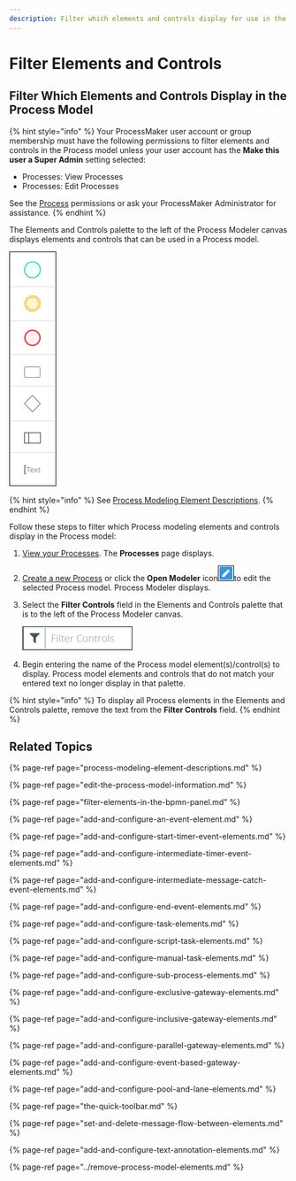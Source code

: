 ```yaml
---
description: Filter which elements and controls display for use in the Process model.
---
```


# Filter Elements and Controls

## Filter Which Elements and Controls Display in the Process Model

{% hint style="info" %}
Your ProcessMaker user account or group membership must have the following permissions to filter elements and controls in the Process model unless your user account has the **Make this user a Super Admin** setting selected:

* Processes: View Processes
* Processes: Edit Processes

See the [Process](../../../processmaker-administration/permission-descriptions-for-users-and-groups.md#processes) permissions or ask your ProcessMaker Administrator for assistance.
{% endhint %}

The Elements and Controls palette to the left of the Process Modeler canvas displays elements and controls that can be used in a Process model.

![Palette that contains elements and controls in Process Modeler](../../../.gitbook/assets/bpmn-panel-process-modeler-processes.png)

{% hint style="info" %}
See [Process Modeling Element Descriptions](process-modeling-element-descriptions.md).
{% endhint %}

Follow these steps to filter which Process modeling elements and controls display in the Process model:

1. [View your Processes](https://processmaker.gitbook.io/processmaker-4-community/-LPblkrcFWowWJ6HZdhC/~/drafts/-LRhVZm0ddxDcGGdN5ZN/primary/designing-processes/viewing-processes/view-the-list-of-processes/view-your-processes#view-all-processes). The **Processes** page displays.
2. [Create a new Process](../../viewing-processes/view-the-list-of-processes/create-a-process.md) or click the **Open Modeler** icon![](../../../.gitbook/assets/open-modeler-edit-icon-processes-page-processes.png)to edit the selected Process model. Process Modeler displays.
3. Select the **Filter Controls** field in the Elements and Controls palette that is to the left of the Process Modeler canvas.

   ![](../../../.gitbook/assets/filter-bpmn-field-process-modeler-processes.png)

4. Begin entering the name of the Process model element\(s\)/control\(s\) to display. Process model elements and controls that do not match your entered text no longer display in that palette.

{% hint style="info" %}
To display all Process elements in the Elements and Controls palette, remove the text from the **Filter Controls** field.
{% endhint %}

## Related Topics

{% page-ref page="process-modeling-element-descriptions.md" %}

{% page-ref page="edit-the-process-model-information.md" %}

{% page-ref page="filter-elements-in-the-bpmn-panel.md" %}

{% page-ref page="add-and-configure-an-event-element.md" %}

{% page-ref page="add-and-configure-start-timer-event-elements.md" %}

{% page-ref page="add-and-configure-intermediate-timer-event-elements.md" %}

{% page-ref page="add-and-configure-intermediate-message-catch-event-elements.md" %}

{% page-ref page="add-and-configure-end-event-elements.md" %}

{% page-ref page="add-and-configure-task-elements.md" %}

{% page-ref page="add-and-configure-script-task-elements.md" %}

{% page-ref page="add-and-configure-manual-task-elements.md" %}

{% page-ref page="add-and-configure-sub-process-elements.md" %}

{% page-ref page="add-and-configure-exclusive-gateway-elements.md" %}

{% page-ref page="add-and-configure-inclusive-gateway-elements.md" %}

{% page-ref page="add-and-configure-parallel-gateway-elements.md" %}

{% page-ref page="add-and-configure-event-based-gateway-elements.md" %}

{% page-ref page="add-and-configure-pool-and-lane-elements.md" %}

{% page-ref page="the-quick-toolbar.md" %}

{% page-ref page="set-and-delete-message-flow-between-elements.md" %}

{% page-ref page="add-and-configure-text-annotation-elements.md" %}

{% page-ref page="../remove-process-model-elements.md" %}

